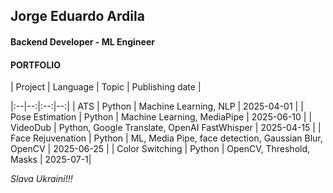 ## Jorge Eduardo Ardila
#### Backend Developer - ML Engineer
#### PORTFOLIO


| Project | Language | Topic | Publishing date |

|:--|--:|:--:|--:|
| ATS | Python | Machine Learning, NLP | 2025-04-01 |
| Pose Estimation | Python | Machine Learning, MediaPipe | 2025-06-10 |
| VideoDub | Python, Google Translate, OpenAI FastWhisper | 2025-04-15 |
| Face Rejuvenation | Python | ML, Media Pipe, face detection, Gaussian Blur, OpenCV | 2025-06-25 |
| Color Switching | Python | OpenCV, Threshold, Masks | 2025-07-1|



_*Slava Ukraini!!!*_
